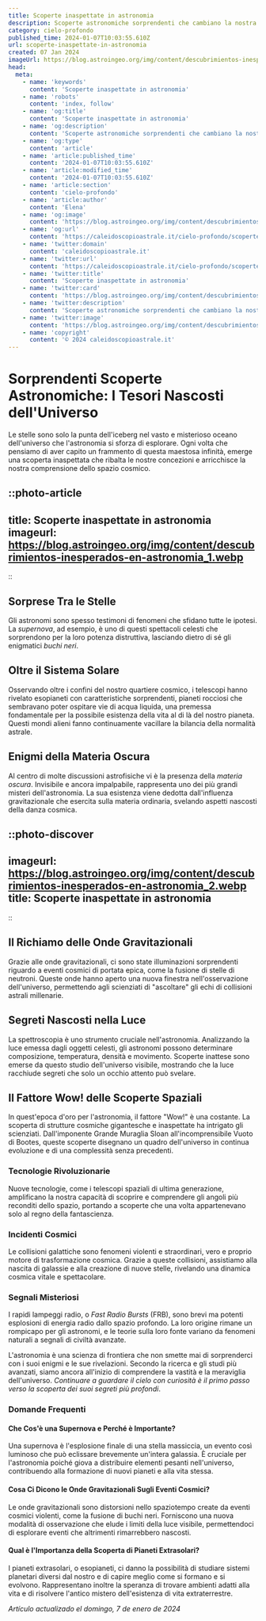 ```yaml
---
title: Scoperte inaspettate in astronomia
description: Scoperte astronomiche sorprendenti che cambiano la nostra comprensione delluniverso. Leggi gli ultimi ritrovamenti ora!
category: cielo-profondo
published_time: 2024-01-07T10:03:55.610Z
url: scoperte-inaspettate-in-astronomia
created: 07 Jan 2024
imageUrl: https://blog.astroingeo.org/img/content/descubrimientos-inesperados-en-astronomia_1.webp
head:
  meta:
    - name: 'keywords'
      content: 'Scoperte inaspettate in astronomia'
    - name: 'robots'
      content: 'index, follow'
    - name: 'og:title'
      content: 'Scoperte inaspettate in astronomia'
    - name: 'og:description'
      content: 'Scoperte astronomiche sorprendenti che cambiano la nostra comprensione delluniverso. Leggi gli ultimi ritrovamenti ora!'
    - name: 'og:type'
      content: 'article'
    - name: 'article:published_time'
      content: '2024-01-07T10:03:55.610Z'
    - name: 'article:modified_time'
      content: '2024-01-07T10:03:55.610Z'
    - name: 'article:section'
      content: 'cielo-profondo'
    - name: 'article:author'
      content: 'Elena'
    - name: 'og:image'
      content: 'https://blog.astroingeo.org/img/content/descubrimientos-inesperados-en-astronomia_1.webp'
    - name: 'og:url'
      content: 'https://caleidoscopioastrale.it/cielo-profondo/scoperte-inaspettate-in-astronomia'
    - name: 'twitter:domain'
      content: 'caleidoscopioastrale.it'
    - name: 'twitter:url'
      content: 'https://caleidoscopioastrale.it/cielo-profondo/scoperte-inaspettate-in-astronomia'
    - name: 'twitter:title'
      content: 'Scoperte inaspettate in astronomia'
    - name: 'twitter:card'
      content: 'https://blog.astroingeo.org/img/content/descubrimientos-inesperados-en-astronomia_1.webp'
    - name: 'twitter:description'
      content: 'Scoperte astronomiche sorprendenti che cambiano la nostra comprensione delluniverso. Leggi gli ultimi ritrovamenti ora!'
    - name: 'twitter:image'
      content: 'https://blog.astroingeo.org/img/content/descubrimientos-inesperados-en-astronomia_1.webp'
    - name: 'copyright'
      content: '© 2024 caleidoscopioastrale.it'
---
```

# Sorprendenti Scoperte Astronomiche: I Tesori Nascosti dell'Universo

Le stelle sono solo la punta dell'iceberg nel vasto e misterioso oceano dell'universo che l'astronomia si sforza di esplorare. Ogni volta che pensiamo di aver capito un frammento di questa maestosa infinità, emerge una scoperta inaspettata che ribalta le nostre concezioni e arricchisce la nostra comprensione dello spazio cosmico.

::photo-article
---
title: Scoperte inaspettate in astronomia
imageurl: https://blog.astroingeo.org/img/content/descubrimientos-inesperados-en-astronomia_1.webp
---
::

## Sorprese Tra le Stelle
Gli astronomi sono spesso testimoni di fenomeni che sfidano tutte le ipotesi. La *supernova*, ad esempio, è uno di questi spettacoli celesti che sorprendono per la loro potenza distruttiva, lasciando dietro di sé gli enigmatici *buchi neri*.

## Oltre il Sistema Solare
Osservando oltre i confini del nostro quartiere cosmico, i telescopi hanno rivelato esopianeti con caratteristiche sorprendenti, pianeti rocciosi che sembravano poter ospitare vie di acqua liquida, una premessa fondamentale per la possibile esistenza della vita al di là del nostro pianeta. Questi mondi alieni fanno continuamente vacillare la bilancia della normalità astrale.

## Enigmi della Materia Oscura
Al centro di molte discussioni astrofisiche vi è la presenza della *materia oscura*. Invisibile e ancora impalpabile, rappresenta uno dei più grandi misteri dell'astronomia. La sua esistenza viene dedotta dall'influenza gravitazionale che esercita sulla materia ordinaria, svelando aspetti nascosti della danza cosmica.

::photo-discover
---
imageurl: https://blog.astroingeo.org/img/content/descubrimientos-inesperados-en-astronomia_2.webp
title: Scoperte inaspettate in astronomia
---
::

## Il Richiamo delle Onde Gravitazionali
Grazie alle onde gravitazionali, ci sono state illuminazioni sorprendenti riguardo a eventi cosmici di portata epica, come la fusione di stelle di neutroni. Queste onde hanno aperto una nuova finestra nell'osservazione dell'universo, permettendo agli scienziati di "ascoltare" gli echi di collisioni astrali millenarie.

## Segreti Nascosti nella Luce
La spettroscopia è uno strumento cruciale nell'astronomia. Analizzando la luce emessa dagli oggetti celesti, gli astronomi possono determinare composizione, temperatura, densità e movimento. Scoperte inattese sono emerse da questo studio dell'universo visibile, mostrando che la luce racchiude segreti che solo un occhio attento può svelare.

## Il Fattore Wow! delle Scoperte Spaziali
In quest'epoca d'oro per l'astronomia, il fattore "Wow!" è una costante. La scoperta di strutture cosmiche gigantesche e inaspettate ha intrigato gli scienziati. Dall'imponente Grande Muraglia Sloan all'incomprensibile Vuoto di Bootes, queste scoperte disegnano un quadro dell'universo in continua evoluzione e di una complessità senza precedenti.

### Tecnologie Rivoluzionarie
Nuove tecnologie, come i telescopi spaziali di ultima generazione, amplificano la nostra capacità di scoprire e comprendere gli angoli più reconditi dello spazio, portando a scoperte che una volta appartenevano solo al regno della fantascienza.

### Incidenti Cosmici
Le collisioni galattiche sono fenomeni violenti e straordinari, vero e proprio motore di trasformazione cosmica. Grazie a queste collisioni, assistiamo alla nascita di galassie e alla creazione di nuove stelle, rivelando una dinamica cosmica vitale e spettacolare.

### Segnali Misteriosi
I rapidi lampeggi radio, o *Fast Radio Bursts* (FRB), sono brevi ma potenti esplosioni di energia radio dallo spazio profondo. La loro origine rimane un rompicapo per gli astronomi, e le teorie sulla loro fonte variano da fenomeni naturali a segnali di civiltà avanzate.

L'astronomia è una scienza di frontiera che non smette mai di sorprenderci con i suoi enigmi e le sue rivelazioni. Secondo la ricerca e gli studi più avanzati, siamo ancora all'inizio di comprendere la vastità e la meraviglia dell'universo. *Continuare a guardare il cielo con curiosità è il primo passo verso la scoperta dei suoi segreti più profondi*.

### Domande Frequenti

#### Che Cos'è una Supernova e Perché è Importante?
Una supernova è l'esplosione finale di una stella massiccia, un evento così luminoso che può eclissare brevemente un'intera galassia. È cruciale per l'astronomia poiché giova a distribuire elementi pesanti nell'universo, contribuendo alla formazione di nuovi pianeti e alla vita stessa.

#### Cosa Ci Dicono le Onde Gravitazionali Sugli Eventi Cosmici?
Le onde gravitazionali sono distorsioni nello spaziotempo create da eventi cosmici violenti, come la fusione di buchi neri. Forniscono una nuova modalità di osservazione che elude i limiti della luce visibile, permettendoci di esplorare eventi che altrimenti rimarrebbero nascosti.

#### Qual è l'Importanza della Scoperta di Pianeti Extrasolari?
I pianeti extrasolari, o esopianeti, ci danno la possibilità di studiare sistemi planetari diversi dal nostro e di capire meglio come si formano e si evolvono. Rappresentano inoltre la speranza di trovare ambienti adatti alla vita e di risolvere l'antico mistero dell'esistenza di vita extraterrestre.

_Artículo actualizado el domingo, 7 de enero de 2024_